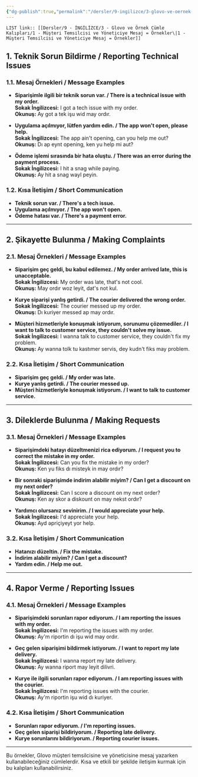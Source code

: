 ```yaml
---
{"dg-publish":true,"permalink":"/dersler/9-ingilizce/3-glovo-ve-oernek-cuemle-kaliplari/1-muesteri-temsilcisi-ve-yoeneticiye-mesaj-oernekler/"}
---
```


`LIST link:: [[Dersler/9 - İNGİLİZCE/3 - Glovo ve Örnek Cümle Kalıpları/1 - Müşteri Temsilcisi ve Yöneticiye Mesaj = Örnekler\|1 - Müşteri Temsilcisi ve Yöneticiye Mesaj = Örnekler]]
`
## 1. Teknik Sorun Bildirme / Reporting Technical Issues

### 1.1. Mesaj Örnekleri / Message Examples
- **Siparişimle ilgili bir teknik sorun var. / There is a technical issue with my order.**  
  **Sokak İngilizcesi:** I got a tech issue with my order.  
  **Okunuş:** Ay got a tek işu wid may ordır.

- **Uygulama açılmıyor, lütfen yardım edin. / The app won't open, please help.**  
  **Sokak İngilizcesi:** The app ain't opening, can you help me out?  
  **Okunuş:** Dı ap eynt opening, ken yu help mi aut?

- **Ödeme işlemi sırasında bir hata oluştu. / There was an error during the payment process.**  
  **Sokak İngilizcesi:** I hit a snag while paying.  
  **Okunuş:** Ay hit a snag wayl peyin.

### 1.2. Kısa İletişim / Short Communication
- **Teknik sorun var. / There's a tech issue.**
- **Uygulama açılmıyor. / The app won't open.**
- **Ödeme hatası var. / There's a payment error.**

---

## 2. Şikayette Bulunma / Making Complaints

### 2.1. Mesaj Örnekleri / Message Examples
- **Siparişim geç geldi, bu kabul edilemez. / My order arrived late, this is unacceptable.**  
  **Sokak İngilizcesi:** My order was late, that's not cool.  
  **Okunuş:** May ordır woz leyit, dat's not kul.

- **Kurye siparişi yanlış getirdi. / The courier delivered the wrong order.**  
  **Sokak İngilizcesi:** The courier messed up my order.  
  **Okunuş:** Dı kuriyer messed ap may ordır.

- **Müşteri hizmetleriyle konuşmak istiyorum, sorunumu çözemediler. / I want to talk to customer service, they couldn't solve my issue.**  
  **Sokak İngilizcesi:** I wanna talk to customer service, they couldn't fix my problem.  
  **Okunuş:** Ay wanna tolk tu kastımer servis, dey kudn't fiks may problem.

### 2.2. Kısa İletişim / Short Communication
- **Siparişim geç geldi. / My order was late.**
- **Kurye yanlış getirdi. / The courier messed up.**
- **Müşteri hizmetleriyle konuşmak istiyorum. / I want to talk to customer service.**

---

## 3. Dileklerde Bulunma / Making Requests

### 3.1. Mesaj Örnekleri / Message Examples
- **Siparişimdeki hatayı düzeltmenizi rica ediyorum. / I request you to correct the mistake in my order.**  
  **Sokak İngilizcesi:** Can you fix the mistake in my order?  
  **Okunuş:** Ken yu fiks dı misteyk in may ordır?

- **Bir sonraki siparişimde indirim alabilir miyim? / Can I get a discount on my next order?**  
  **Sokak İngilizcesi:** Can I score a discount on my next order?  
  **Okunuş:** Ken ay skor a diskount on may nekst ordır?

- **Yardımcı olursanız sevinirim. / I would appreciate your help.**  
  **Sokak İngilizcesi:** I'd appreciate your help.  
  **Okunuş:** Ayd əpriçiyeyt yor help.

### 3.2. Kısa İletişim / Short Communication
- **Hatanızı düzeltin. / Fix the mistake.**
- **İndirim alabilir miyim? / Can I get a discount?**
- **Yardım edin. / Help me out.**

---

## 4. Rapor Verme / Reporting Issues

### 4.1. Mesaj Örnekleri / Message Examples
- **Siparişimdeki sorunları rapor ediyorum. / I am reporting the issues with my order.**  
  **Sokak İngilizcesi:** I'm reporting the issues with my order.  
  **Okunuş:** Ay'm riportin dı işu wid may ordır.

- **Geç gelen siparişimi bildirmek istiyorum. / I want to report my late delivery.**  
  **Sokak İngilizcesi:** I wanna report my late delivery.  
  **Okunuş:** Ay wanna riport may leyit dilivri.

- **Kurye ile ilgili sorunları rapor ediyorum. / I am reporting issues with the courier.**  
  **Sokak İngilizcesi:** I'm reporting issues with the courier.  
  **Okunuş:** Ay'm riportin işu wid dı kuriyer.

### 4.2. Kısa İletişim / Short Communication
- **Sorunları rapor ediyorum. / I'm reporting issues.**
- **Geç gelen siparişi bildiriyorum. / Reporting late delivery.**
- **Kurye sorunlarını bildiriyorum. / Reporting courier issues.**

---

Bu örnekler, Glovo müşteri temsilcisine ve yöneticisine mesaj yazarken kullanabileceğiniz cümlelerdir. Kısa ve etkili bir şekilde iletişim kurmak için bu kalıpları kullanabilirsiniz.